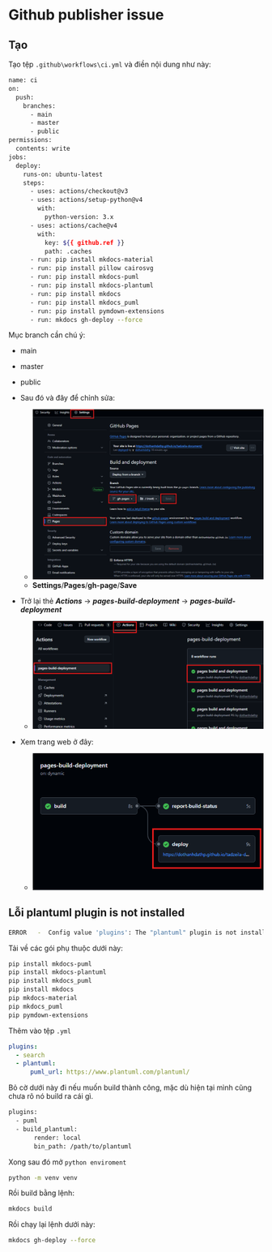 # Github publisher issue

## Tạo

Tạo tệp `.github\workflows\ci.yml` và điền nội dung như này:

```bash
name: ci 
on:
  push:
    branches:
      - main
      - master
      - public
permissions:
  contents: write
jobs:
  deploy:
    runs-on: ubuntu-latest
    steps:
      - uses: actions/checkout@v3
      - uses: actions/setup-python@v4
        with:
          python-version: 3.x
      - uses: actions/cache@v4
        with:
          key: ${{ github.ref }}
          path: .caches
      - run: pip install mkdocs-material
      - run: pip install pillow cairosvg
      - run: pip install mkdocs-puml
      - run: pip install mkdocs-plantuml
      - run: pip install mkdocs
      - run: pip install mkdocs_puml
      - run: pip install pymdown-extensions
      - run: mkdocs gh-deploy --force
```

Mục branch cần chú ý:
- main
- master
- public

- Sau đó và đây để chỉnh sửa:
  * ![alt text](img/mkdocs-github-publish-0.png)
  * __Settings__/__Pages__/__gh-page__/__Save__
- Trở lại thẻ ___Actions___ -> ___pages-build-deployment___ -> ___pages-build-deployment___
  * ![alt text](img/mkdocs-github-publish-1.png)
- Xem trang web ở đây:
  * ![alt text](img/mkdocs-github-publish-2.png)

## Lỗi plantuml plugin is not installed

```bash
ERROR   -  Config value 'plugins': The "plantuml" plugin is not installed
```

Tải về các gói phụ thuộc dưới này:

```bash
pip install mkdocs-puml
pip install mkdocs-plantuml
pip install mkdocs_puml
pip install mkdocs
pip mkdocs-material
pip mkdocs_puml
pip pymdown-extensions
```

Thêm vào tệp `.yml`

```yml
plugins:
  - search
  - plantuml:
      puml_url: https://www.plantuml.com/plantuml/
```

Bỏ cờ dưới này đi nếu muốn build thành công, mặc dù hiện tại mình cũng chưa rõ nó build ra cái gì.

```bash
plugins:
  - puml
  - build_plantuml:
       render: local
       bin_path: /path/to/plantuml
```

Xong sau đó mở `python enviroment`

```bash
python -m venv venv
```

Rồi build bằng lệnh:

```bash
mkdocs build
```

Rồi chạy lại lệnh dưới này:

```bash
mkdocs gh-deploy --force
```